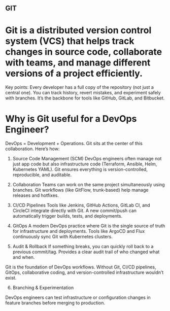 ## GIT

# Git is a distributed version control system (VCS) that helps track changes in source code, collaborate with teams, and manage different versions of a project efficiently.

Key points:
Every developer has a full copy of the repository (not just a central one).
You can track history, revert mistakes, and experiment safely with branches.
It’s the backbone for tools like GitHub, GitLab, and Bitbucket.

# Why is Git useful for a DevOps Engineer?
DevOps = Development + Operations. Git sits at the center of this collaboration. Here’s how:

1. Source Code Management (SCM)
DevOps engineers often manage not just app code but also infrastructure code (Terraform, Ansible, Helm, Kubernetes YAML).
Git ensures everything is version-controlled, reproducible, and auditable.

2. Collaboration
Teams can work on the same project simultaneously using branches.
Git workflows (like GitFlow, trunk-based) help manage releases and hotfixes.

3. CI/CD Pipelines
Tools like Jenkins, GitHub Actions, GitLab CI, and CircleCI integrate directly with Git.
A new commit/push can automatically trigger builds, tests, and deployments.

4. GitOps
A modern DevOps practice where Git is the single source of truth for infrastructure and deployments.
Tools like ArgoCD and Flux continuously sync Git with Kubernetes clusters.

5. Audit & Rollback
If something breaks, you can quickly roll back to a previous commit/tag.
Provides a clear audit trail of who changed what and when.

Git is the foundation of DevOps workflows. Without Git, CI/CD pipelines, GitOps, collaborative coding, and version-controlled infrastructure wouldn’t exist.

6. Branching & Experimentation

DevOps engineers can test infrastructure or configuration changes in feature branches before merging to production.
